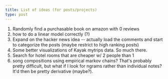 ```yaml
---
title: List of ideas (for posts/projects)
type: post
---
```


1. Randomly find a purchasable book on amazon with 0 reviews
2. how to do a linear model correctly (?)
4. Expand on the hacker news idea -- actually load the comments and start to categorize the posts (maybe restrict to high ranking posts)
5. Some better visualizations of Kayak mytrips data. So much there. 
6. Search for hotel rooms that are cheaper w/ 2 people than 1
7. song compositions using empirical markov chains? That's probably pretty difficult, but what if I look for ngrams rather than individual notes? It'd then be pretty derivative (maybe?).
